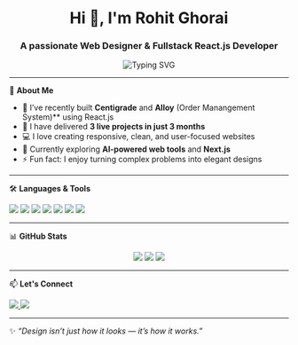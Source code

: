 <h1 align="center">Hi 👋, I'm Rohit Ghorai</h1>
<h3 align="center">A passionate Web Designer & Fullstack React.js Developer</h3>

<p align="center">
  <img src="https://readme-typing-svg.demolab.com?font=Fira+Code&duration=3000&pause=1000&color=36BCF7&center=true&vCenter=true&width=435&lines=React.js+Fullstack+Developer;Web+Designer+%7C+Clean+UI%2FUX+Lover;Passionate+about+Building+Designs" alt="Typing SVG" />
</p>

---

🌟 **About Me**

- 🔭 I’ve recently built **Centigrade** and **Alloy** (Order Manangement System)** using React.js  
- 🚀 I have delivered **3 live projects in just 3 months**
- 💻 I love creating responsive, clean, and user-focused websites
- 🌱 Currently exploring **AI-powered web tools** and **Next.js**
- ⚡ Fun fact: I enjoy turning complex problems into elegant designs

---

🛠️ **Languages & Tools**

<p align="left">
  <img src="https://img.shields.io/badge/React-20232A?style=for-the-badge&logo=react&logoColor=61DAFB" />
  <img src="https://img.shields.io/badge/HTML5-E34F26?style=for-the-badge&logo=html5&logoColor=white" />
  <img src="https://img.shields.io/badge/C-00599C?style=for-the-badge&logo=c&logoColor=white" />
  <img src="https://img.shields.io/badge/CSS3-1572B6?style=for-the-badge&logo=css3&logoColor=white" />
  <img src="https://img.shields.io/badge/JavaScript-F7DF1E?style=for-the-badge&logo=javascript&logoColor=black" />
  <img src="https://img.shields.io/badge/Express.js-404D59?style=for-the-badge" />
  <img src="https://img.shields.io/badge/Node.js-339933?style=for-the-badge&logo=nodedotjs&logoColor=white" />
</p>

---

📊 **GitHub Stats**

<p align="center">
  <img src="https://github-readme-stats.vercel.app/api?username=rohitghorai&show_icons=true&theme=radical" />
  <img src="https://github-readme-streak-stats.herokuapp.com/?user=rohitghorai&theme=radical" />
  <img src="https://github-readme-stats.vercel.app/api/top-langs/?username=rohitghorai&layout=compact&theme=radical" />
</p>

---

📫 **Let's Connect**

<p align="left">
  <a href="https://www.linkedin.com/in/rohit-ghorai-22664828a/" target="blank">
    <img src="https://img.shields.io/badge/LinkedIn-blue?style=for-the-badge&logo=linkedin&logoColor=white" />
  </a>
  <a href="mailto:rohitghorai590@gmail.com" target="blank">
    <img src="https://img.shields.io/badge/Gmail-D14836?style=for-the-badge&logo=gmail&logoColor=white" />
  </a>
</p>

---

✨ *“Design isn’t just how it looks — it’s how it works.”*

